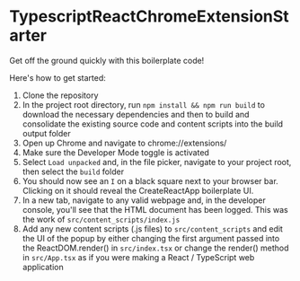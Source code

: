 # TypescriptReactChromeExtensionStarter
Get off the ground quickly with this boilerplate code!

Here's how to get started:
1) Clone the repository
2) In the project root directory, run `npm install && npm run build` to download the necessary dependencies and then to build and consolidate the existing source code and content scripts into the build output folder
3) Open up Chrome and navigate to chrome://extensions/
4) Make sure the Developer Mode toggle is activated
5) Select `Load unpacked` and, in the file picker, navigate to your project root, then select the `build` folder
6) You should now see an `I` on a black square next to your browser bar. Clicking on it should reveal the CreateReactApp boilerplate UI.
7) In a new tab, navigate to any valid webpage and, in the developer console, you'll see that the HTML document has been logged. This was the work of `src/content_scripts/index.js`
8) Add any new content scripts (.js files) to `src/content_scripts` and edit the UI of the popup by either changing the first argument passed into the ReactDOM.render() in `src/index.tsx` or change the render() method in `src/App.tsx` as if you were making a React / TypeScript web application 
